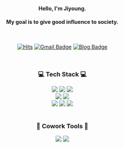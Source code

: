 #### <div align=center>Hello, I'm Jiyoung.</div>
#### <div align=center>My goal is to give good influence to society.</div>

<br/>

<div align=center>

[![Hits](https://hits.seeyoufarm.com/api/count/incr/badge.svg?url=https%3A%2F%2Fgithub.com%2Feasy-young&count_bg=%23FFD5D5&title_bg=%23FF7575&icon=&icon_color=%23E7E7E7&title=VISIT&edge_flat=false)](https://hits.seeyoufarm.com)
[![Gmail Badge](https://img.shields.io/badge/Gmail-d14836?style=flat-square&logo=Gmail&logoColor=white&link=mailto:leejy230698@naver.com)](mailto:leejy230698@naver.com) 
[![Blog Badge](http://img.shields.io/badge/-Blog-brightgreen?style=flat-square&logo=FF5722&link=https://ljy98.tistory.com/)](https://ljy98.tistory.com)

</div>

<br/>

### <div align=center>:computer: Tech Stack :computer:</div>
<div align=center><a href="[1. 연결하고싶은 사이트 url]" target="_blank"><img src="https://img.shields.io/badge/html5-E34F26?style=flat-square&logo=html5&logoColor=white"/></a>
<a href="[1. 연결하고싶은 사이트 url]" target="_blank"><img src="https://img.shields.io/badge/css-1572B6?style=flat-square&logo=css3&logoColor=white"/></a>
<a href="[1. 연결하고싶은 사이트 url]" target="_blank"><img src="https://img.shields.io/badge/javascript-F7DF1E?style=flat-square&logo=javascript&logoColor=white"/></a></div>

<div align=center><a href="[1. 연결하고싶은 사이트 url]" target="_blank"><img src="https://img.shields.io/badge/Node.js-339933?style=flat-square&logo=Node.js&logoColor=white"/></a>
<a href="[1. 연결하고싶은 사이트 url]" target="_blank"><img src="https://img.shields.io/badge/MySQL-4479A1?style=flat-square&logo=MySQL&logoColor=white"/></a></div>

<div align=center><a href="[1. 연결하고싶은 사이트 url]" target="_blank"><img src="https://img.shields.io/badge/C-A8B9CC?style=flat-square&logo=C&logoColor=white"/></a>
<a href="[1. 연결하고싶은 사이트 url]" target="_blank"><img src="https://img.shields.io/badge/Linux-FCC624?style=flat-square&logo=Linux&logoColor=white"/></a>
<a href="[1. 연결하고싶은 사이트 url]" target="_blank"><img src="https://img.shields.io/badge/Git-F05032?style=flat-square&logo=git&logoColor=white"/></a></div>

<br/>

### <div align=center>:busts_in_silhouette: Cowork Tools :busts_in_silhouette:</div>
<div align=center><a href="[1. 연결하고싶은 사이트 url]" target="_blank"><img src="https://img.shields.io/badge/GitHub-181717?style=flat-square&logo=github&logoColor=white"/></a>
<a href="[1. 연결하고싶은 사이트 url]" target="_blank"><img src="https://img.shields.io/badge/Postman-FF6C37?style=flat-square&logo=postman&logoColor=white"/></a></div>
